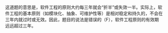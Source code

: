 这道题的意思是，软件工程的原则大约每三年就会“折半”或失效一半。实际上，软件工程的基本原则（如模块化、抽象、可维护性等）是相对稳定和持久的，不会在三年内就过时或无效。因此，题目的说法是错误的（F），软件工程原则的有效期远远超过三年。